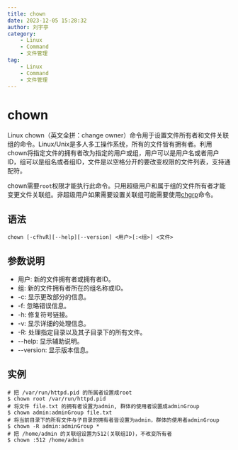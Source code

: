 ```yaml
---
title: chown
date: 2023-12-05 15:28:32
author: 刘宇亭
category:
    - Linux
    - Command
    - 文件管理
tag:
    - Linux
    - Command
    - 文件管理
---
```

# chown

Linux chown（英文全拼：change owner）命令用于设置文件所有者和文件关联组的命令。Linux/Unix是多人多工操作系统，所有的文件皆有拥有者。利用chown将指定文件的拥有者改为指定的用户或组，用户可以是用户名或者用户ID，组可以是组名或者组ID，文件是以空格分开的要改变权限的文件列表，支持通配符。

chown需要`root`权限才能执行此命令。只用超级用户和属于组的文件所有者才能变更文件关联组。非超级用户如果需要设置关联组可能需要使用[chgrp](./chgrp.md)命令。

## 语法

```shell
chown [-cfhvR][--help][--version] <用户>[:<组>] <文件>
```

## 参数说明

- 用户: 新的文件拥有者或拥有者ID。
- 组: 新的文件拥有者所在的组名称或ID。
- -c: 显示更改部分的信息。
- -f: 忽略错误信息。
- -h: 修复符号链接。
- -v: 显示详细的处理信息。
- -R: 处理指定目录以及其子目录下的所有文件。
- --help: 显示辅助说明。
- --version: 显示版本信息。

## 实例

```shell
# 把 /var/run/httpd.pid 的所属者设置成root
$ chown root /var/run/httpd.pid
# 将文件 file.txt 的拥有者设置为admin, 群体的使用者设置成adminGroup
$ chown admin:adminGroup file.txt
# 将当前目录下的所有文件与子目录的拥有者皆设置为admin，群体的使用者adminGroup
$ chown -R admin:adminGroup *
# 把 /home/admin 的关联组设置为512(关联组ID)，不改变所有者
$ chown :512 /home/admin
```

